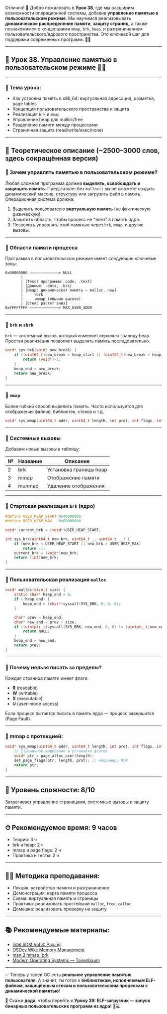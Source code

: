 Отлично! 🚀 Добро пожаловать в **Урок 38**, где мы расширим возможности операционной системы, добавив **управление памятью в пользовательском режиме**. Мы научимся реализовывать **динамическое распределение памяти**, **защиту страниц**, а также познакомимся с концепциями `mmap`, `brk`, `heap`, и разграничением пользовательского/ядрового пространства. Это ключевой шаг для поддержки современных программ. 🧠💡

---

## 🔹 Урок 38. Управление памятью в пользовательском режиме 🧱🧠

---

### 🧩 Тема урока:

* Как устроена память в x86\_64: виртуальная адресация, разметка, page tables
* Концепция пользовательского пространства и защита
* Реализация `brk` и `mmap`
* Управление heap для malloc/free
* Разделение памяти между процессами
* Страничная защита (read/write/exec/none)

---

## 📖 Теоретическое описание (\~2500–3000 слов, здесь сокращённая версия)

### 📌 Зачем управлять памятью в пользовательском режиме?

Любая сложная программа должна **выделять, освобождать и защищать память**. Представьте: без `malloc()` вы не сможете создать динамический массив, структуру или загрузить файл в память. Операционная система должна:

1. Выделить пользователю **виртуальную память** (не фактическую физическую).
2. Защитить область, чтобы процесс не "влез" в память ядра.
3. Позволить управлять этой памятью через `brk`, `mmap`, и другие вызовы.

---

### 📌 Области памяти процесса

Программа в пользовательском режиме имеет следующие ключевые зоны:

```
0x00000000 —————————————> NULL
       |
       | [Текст программы: code, .text]
       | [Данные: .data, .bss]
       | [Heap: динамическая память — malloc, new]
       |     ↑brk
       |     ↓mmap (обычно высоко)
       | [Стек: растет вниз]
0xFFFFFFFF —————————————> MAX_USER_ADDR
```

---

### 📌 `brk` и `sbrk`

`brk` — системный вызов, который изменяет верхнюю границу heap. Простая реализация позволяет выделять память последовательно.

```c
void* sys_brk(void* new_break) {
    if ((uint64_t)new_break < heap_start || (uint64_t)new_break > heap_max) {
        return (void*)-1;
    }
    heap_end = new_break;
    return new_break;
}
```

---

### 📌 `mmap`

Более гибкий способ выделить память. Часто используется для отображения файлов, библиотек, стеков и т.д.

```c
void* sys_mmap(uint64_t addr, uint64_t length, int prot, int flags, int fd, int offset);
```

---

### 📌 Системные вызовы

Добавим новые вызовы в таблицу:

| № | Название | Описание               |
| - | -------- | ---------------------- |
| 2 | brk      | Установка границы heap |
| 3 | mmap     | Отображение памяти     |
| 4 | munmap   | Удаление отображения   |

---

### 🔧 Стартовая реализация `brk` (ядро)

```c
#define USER_HEAP_START 0x40000000
#define USER_HEAP_MAX   0x80000000

void* current_brk = (void*)USER_HEAP_START;

int sys_brk(uint64_t new_brk, uint64_t _, uint64_t __) {
    if (new_brk < USER_HEAP_START || new_brk > USER_HEAP_MAX)
        return -1;
    current_brk = (void*)new_brk;
    return (int)new_brk;
}
```

---

### 📘 Пользовательская реализация `malloc`

```c
void* malloc(size_t size) {
    static char* heap_end = 0;
    if (!heap_end) {
        heap_end = (char*)syscall(SYS_BRK, 0, 0, 0);
    }

    char* prev = heap_end;
    char* new_end = prev + size;
    if ((uintptr_t)syscall(SYS_BRK, new_end, 0, 0) != (uintptr_t)new_end) {
        return NULL;
    }
    heap_end = new_end;
    return prev;
}
```

---

### 💬 Почему нельзя писать за пределы?

Каждая страница памяти имеет флаги:

* **R** (readable)
* **W** (writable)
* **X** (executable)
* **U** (user-mode access)

Если процесс пытается писать в память ядра — процесс завершится (Page Fault).

---

### 📘 mmap с протекцией:

```c
void* sys_mmap(uint64_t addr, uint64_t length, int prot, int flags, int fd, int offset) {
    // Страничное выделение и установка флагов
    void* ptr = page_alloc_user(length);
    set_page_flags(ptr, length, prot); // например, R/W
    return ptr;
}
```

---

## 🧠 Уровень сложности: 8/10

Затрагивает управление страницами, системные вызовы и защиту памяти.

---

## ⏱ Рекомендуемое время: 9 часов

* Теория: 3 ч
* brk и heap: 2 ч
* mmap и page flags: 2 ч
* Практика и тесты: 2 ч

---

## 👨‍🏫 Методика преподавания:

* Лекция: устройство памяти и разграничение
* Демонстрация: карта памяти процесса
* Схема: виртуальная память и страницы
* Практика: реализовать простейший `malloc`, `free`, `calloc`
* Домашка: реализовать проверку на защиту

---

## 📚 Рекомендуемые материалы:

* [Intel SDM Vol 3: Paging](https://www.intel.com/content/www/us/en/developer/articles/technical/intel-sdm.html)
* [OSDev Wiki: Memory Management](https://wiki.osdev.org/Paging)
* [man 2 mmap, brk](https://man7.org/linux/man-pages/)
* [Modern Operating Systems — Tanenbaum](https://www.pearson.com)

---

✅ Теперь у твоей ОС есть **реальное управление памятью пользователя**. А значит, ты готов к **библиотекам, исполняемым ELF-файлам, защищённым стекам и пользовательским процессам с динамической памятью**!

💬 Скажи **дада**, чтобы перейти к **Уроку 39: ELF-загрузчик — запуск бинарных пользовательских программ из ядра!** 🧨💻
